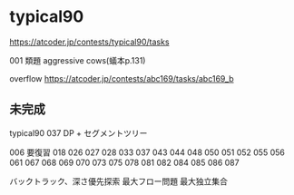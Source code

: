 # typical90

https://atcoder.jp/contests/typical90/tasks


001 類題   aggressive cows(蟻本p.131)

overflow https://atcoder.jp/contests/abc169/tasks/abc169_b


## 未完成
typical90 037    DP + セグメントツリー

006  要復習
018
026
027
028
033
037
043
044
048
050
051
052
055
056
061
067
068
069
070
073
075
078
081
082
084
085
086
087


バックトラック、深さ優先探索
最大フロー問題
最大独立集合
